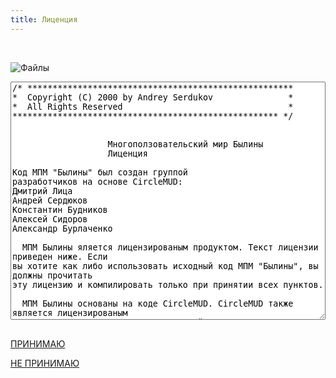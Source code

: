 ```yaml
---
title: Лиценция
---
```


&nbsp;

<p class='text-center mb-4'>
    <img src="/img/tit_files.jpg" alt='Файлы' />
</p>

<pre>
<textarea rows=25 warp style='width: 100%'>
/* *****************************************************
*  Copyright (C) 2000 by Andrey Serdukov               *
*  All Rights Reserved                                 *
***************************************************** */


                   Многоползовательский мир Былины
                   Лиценция

Код МПМ "Былины" был создан группой 
разработчиков на основе CircleMUD:
Дмитрий Лица
Андрей Сердюков 
Константин Будников 
Алексей Сидоров
Александр Бурлаченко

  МПМ Былины яляется лицензированым продуктом. Текст лицензии приведен ниже. Если 
вы хотите как либо использовать исходный код МПМ "Былины", вы должны прочитать
эту лицензию и компилировать только при принятии всех пунктов.

  МПМ Былины основаны на коде CircleMUD. CircleMUD также является лицензированым
ПО. Его лицензия является неотъемлемой частью лицензии МПМ Былины и вы обязаны
исполнять ее условия при использовании МПМ Былины.

  При использовании кода МПМ Былины вы обязаны соблюдать следующие условия:
1. Вы не можете использовать код в коммерческих целях
2. При модификации кода, вы также должны открыть его для публичного доступа 
и использования.
3. При любом использовнии обязательно должны быть указаны имена авторов МПМ 
"Былины".
4. Использование системы заклинаний, социалов, зон МПМ Былины - запрещено.
5. При использовании вы должны выполнить условия приведенной ниже лицензии 

==========================================================
CircleMUD.

                             CircleMUD License

CircleMUD was created by:

Jeremy Elson
Department of Computer Science
Johns Hopkins University
Baltimore, MD  21218  USA
jelson@circlemud.org



CircleMUD is licensed software.  This file contains the text of the CircleMUD
license.  If you wish to use the CircleMUD system in any way, or use any of
its source code, you must read this license and are legally bound to comply
with it.

CircleMUD is a derivative work based on the DikuMUD system written by Hans
Henrik Staerfeldt, Katja Nyboe, Tom Madsen, Michael Seifert, and Sebastian
Hammer.  DikuMUD is also licensed software; you are legally bound to comply
with the original DikuMUD license as well as the CircleMUD license if you
wish to use CircleMUD.

Use of the CircleMUD code in any capacity implies that you have read,
understood, and agreed to abide by the terms and conditions set down by this
license and the DikuMUD license.  If you use CircleMUD without complying with
the license, you are breaking the law.

Using CircleMUD legally is easy.  In short, the license requires three things:

1) You must not use CircleMUD to make money or be compensated in any way.
2) You must give the authors credit for their work.
3) You must comply with the DikuMUD license.

That's it -- those are the main conditions set down by this license.
Unfortunately, past experience has shown that many people are not willing
to follow the spirit of the license, so the remainder of this document will
clearly define those conditions in an attempt to prevent people from
circumventing them.

The first condition says that you must not use CircleMUD to make money in
any way or be otherwise compensated.  CircleMUD was developed in people's
uncompensated spare time and was given to you free of charge, and you must
not use it to make money.  CircleMUD must not in any way be used to
facilitate your acceptance of fees, donations, or other compensation.
Examples include, but are not limited to the following:

-- If you run CircleMUD, you must not require any type of fee or donation
   in exchange for being able to play CircleMUD.  You must not solicit,
   offer or accept any kind of donation from your players in exchange for
   enhanced status in the game such as increased levels, character stats,
   gold, or equipment.

-- You must not solicit or accept money or other donations in exchange for
   running CircleMUD.  You must not accept money or other donations from
   your players for purposes such as hardware upgrades for running
   CircleMUD.

-- You must not sell CircleMUD.  You must not accept any type of fee in
   exchange for distributing or copying CircleMUD.

-- If you are a CircleMUD administrator, You must not accept any type of
   reimbursement for money spent out of pocket for running CircleMUD, i.e.,
   for equipment expenses or fees incurred from service providers.


The second part of the license states that you must give credit to the
creators of CircleMUD.  A great deal of work went into the creation of
CircleMUD, and it was given to you completely free of charge; claiming that
you wrote the MUD yourself is a slap in the face to everyone who worked to
bring you a high quality product while asking for nothing but credit for
their work in return.

Specifically, the following are required:

-- The text in the 'credits' file distributed with CircleMUD must be
   preserved.  You may add your own credits to the file, but the existing
   text must not be removed, abridged, truncated, or changed in any way.
   This file must be displayed when the 'credits' command is used from
   within the MUD.

-- The "CIRCLEMUD" help entry must be maintained intact and unchanged, and
   displayed in its entirety when the 'help circlemud' command is used.

-- The login sequence must contain the names of the DikuMUD and CircleMUD
   creators.  The 'login sequence' is defined as the text seen by players
   between the time they connect to the MUD and when they start to play
   the game itself.

-- This license must be distributed AS IS with all copies or portions of
   the CircleMUD that you distribute, if any, including works derived from
   CircleMUD.

-- You must not remove, change, or modify any notices of copyright,
   licensing or authorship found in any CircleMUD source code files.

-- Claims that any of the above requirements are inapplicable to a particular
   MUD for reasons such as "our MUD is totally rewritten" or similar are
   completely invalid.  If you can write a MUD completely from scratch then
   you are encouraged to do so by all means, but use of any part of the
   CircleMUD or DikuMUD source code requires that their respective licenses
   be followed, including the crediting requirements.
   
   
The third part of the license simply states that you must comply with the
DikuMUD license.  This is required because CircleMUD is a DikuMUD derivative.
The DikuMUD license is included below.


You are allowed to use, modify and redistribute all CircleMUD source code
and documentation as long as such use does not violate any of the rules
set down by this license.


--Jeremy Elson

CircleMUD 3 -- Copyright (C) 1994-2001, The CircleMUD Group
Other portions copyright by authors as noted in ChangeLog and source code.



===========================================================================


Everything below this line is the original, unmodified DikuMUD license.
You must comply with the CircleMUD license above, as well as the DikuMUD
license below.

---------------------------------------------------------------------------


/* ************************************************************************
*  Copyright (C) 1990, 1991                                               *
*  All Rights Reserved                                                    *
************************************************************************* */

                             DikuMud License

                      Program & Concept created by


Sebastian Hammer
Prss. Maries Alle 15, 1
1908 Frb. C.
DENMARK
(email quinn@freja.diku.dk)

Michael Seifert
Nr. Soeg. 37C, 1, doer 3
1370 Copenhagen K.
DENMARK
(email seifert@freja.diku.dk)

Hans Henrik St{rfeldt
Langs} 19
3500 V{rl|se
DENMARK
(email bombman@freja.diku.dk)

Tom Madsen
R|de Mellemvej 94B, 64
2300 Copenhagen S.
DENMARK
(email noop@freja.diku.dk)

Katja Nyboe
Kildeg}rdsvej 2
2900 Hellerup
31 62 82 84
DENMARK
(email katz@freja.diku.dk)


This document contains the rules by which you can use, alter or publish
parts of DikuMud. DikuMud has been created by the above five listed persons
in their spare time, at DIKU (Computer Science Instutute at Copenhagen
University). You are legally bound to follow the rules described in this
document.

Rules:

   !! DikuMud is NOT Public Domain, shareware, careware or the like !!

   You may under no circumstances make profit on *ANY* part of DikuMud in
   any possible way. You may under no circumstances charge money for
   distributing any part of dikumud - this includes the usual $5 charge
   for "sending the disk" or "just for the disk" etc.
   By breaking these rules you violate the agreement between us and the
   University, and hence will be sued.

   You may not remove any copyright notices from any of the documents or
   sources given to you.

   This license must *always* be included "as is" if you copy or give
   away any part of DikuMud (which is to be done as described in this
   document).

   If you publish *any* part of dikumud, we as creators must appear in the
   article, and the article must be clearly copyrighted subject to this
   license. Before publishing you must first send us a message, by
   snail-mail or e-mail, and inform us what, where and when you are
   publishing (remember to include your address, name etc.)

   If you wish to setup a version of DikuMud on any computer system, you
   must send us a message , by snail-mail or e-mail, and inform us where
   and when you are running the game. (remember to include 
   your address, name etc.)


   Any running version of DikuMud must include our names in the login
   sequence. Furthermore the "credits" command shall always cointain
   our name, addresses, and a notice which states we have created DikuMud.

   You are allowed to alter DikuMud, source and documentation as long as
   you do not violate any of the above stated rules.


Regards,



The DikuMud Group


Note:

We hope you will enjoy DikuMud, and encourage you to send us any reports
on bugs (when you find 'it'). Remember that we are all using our spare
time to write and improve DikuMud, bugs, etc. - and changes will take their
time. We have so far put extremely many programming hours into this project.
If you make any major improvements on DikuMud we would be happy to
hear from you. As you will naturally honor the above rules, you will receive
new updates and improvements made to the game.
</textarea>
</pre>

<p class='text-center'>
    <a href="https://github.com/bylins/mud" target="_blank">ПРИНИМАЮ</a>
</p>

<p class='text-center mt-4'>
    <a href="/">НЕ ПРИНИМАЮ</a>
</p>
